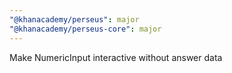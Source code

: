 ```yaml
---
"@khanacademy/perseus": major
"@khanacademy/perseus-core": major
---
```


Make NumericInput interactive without answer data
